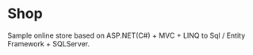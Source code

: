 # Shop
Sample online store based on ASP.NET(C#) + MVC + LINQ to Sql / Entity Framework + SQLServer.
